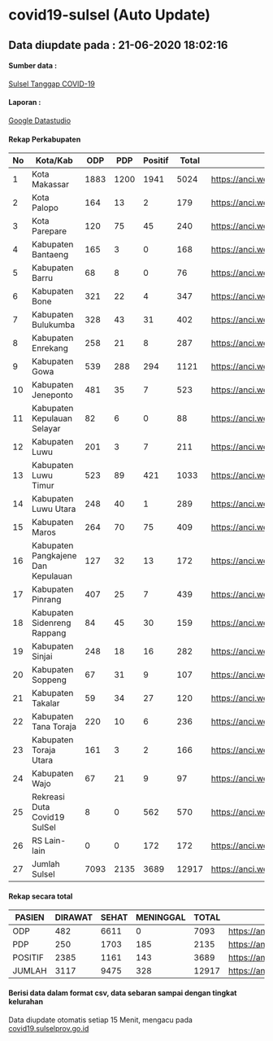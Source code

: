 
# covid19-sulsel (Auto Update)

## Data diupdate pada : 21-06-2020 18:02:16

#### Sumber data :
[Sulsel Tanggap COVID-19](https://covid19.sulselprov.go.id)

#### Laporan :
[Google Datastudio](https://datastudio.google.com/s/jythWGc1j4w)

#### Rekap Perkabupaten 
|No|Kota/Kab|ODP|PDP|Positif|Total|Link|
| --- | --- | --- | --- | --- | --- | --- |
|1|Kota Makassar|1883|1200|1941|5024|https://anci.web.id/cor/kota_makassar|
|2|Kota Palopo|164|13|2|179|https://anci.web.id/cor/kota_palopo|
|3|Kota Parepare|120|75|45|240|https://anci.web.id/cor/kota_parepare|
|4|Kabupaten Bantaeng|165|3|0|168|https://anci.web.id/cor/kabupaten_bantaeng|
|5|Kabupaten Barru|68|8|0|76|https://anci.web.id/cor/kabupaten_barru|
|6|Kabupaten Bone|321|22|4|347|https://anci.web.id/cor/kabupaten_bone|
|7|Kabupaten Bulukumba|328|43|31|402|https://anci.web.id/cor/kabupaten_bulukumba|
|8|Kabupaten Enrekang|258|21|8|287|https://anci.web.id/cor/kabupaten_enrekang|
|9|Kabupaten Gowa|539|288|294|1121|https://anci.web.id/cor/kabupaten_gowa|
|10|Kabupaten Jeneponto|481|35|7|523|https://anci.web.id/cor/kabupaten_jeneponto|
|11|Kabupaten Kepulauan Selayar|82|6|0|88|https://anci.web.id/cor/kabupaten_kepulauan_selayar|
|12|Kabupaten Luwu|201|3|7|211|https://anci.web.id/cor/kabupaten_luwu|
|13|Kabupaten Luwu Timur|523|89|421|1033|https://anci.web.id/cor/kabupaten_luwu_timur|
|14|Kabupaten Luwu Utara|248|40|1|289|https://anci.web.id/cor/kabupaten_luwu_utara|
|15|Kabupaten Maros|264|70|75|409|https://anci.web.id/cor/kabupaten_maros|
|16|Kabupaten Pangkajene Dan Kepulauan|127|32|13|172|https://anci.web.id/cor/kabupaten_pangkajene_dan_kepulauan|
|17|Kabupaten Pinrang|407|25|7|439|https://anci.web.id/cor/kabupaten_pinrang|
|18|Kabupaten Sidenreng Rappang|84|45|30|159|https://anci.web.id/cor/kabupaten_sidenreng_rappang|
|19|Kabupaten Sinjai|248|18|16|282|https://anci.web.id/cor/kabupaten_sinjai|
|20|Kabupaten Soppeng|67|31|9|107|https://anci.web.id/cor/kabupaten_soppeng|
|21|Kabupaten Takalar|59|34|27|120|https://anci.web.id/cor/kabupaten_takalar|
|22|Kabupaten Tana Toraja|220|10|6|236|https://anci.web.id/cor/kabupaten_tana_toraja|
|23|Kabupaten Toraja Utara|161|3|2|166|https://anci.web.id/cor/kabupaten_toraja_utara|
|24|Kabupaten Wajo|67|21|9|97|https://anci.web.id/cor/kabupaten_wajo|
|25|Rekreasi Duta Covid19 SulSel|8|0|562|570|https://anci.web.id/cor/rekreasi_duta_covid19_sulsel|
|26|RS Lain-lain|0|0|172|172|https://anci.web.id/cor/rs_lain-lain|
|27|Jumlah Sulsel|7093|2135|3689|12917|https://anci.web.id/cor/jumlah_sulsel|

#### Rekap secara total

| PASIEN | DIRAWAT | SEHAT | MENINGGAL | TOTAL | LINK |
| ---- | -------- | ---- | ---- |  ---- | ---- |
| ODP | 482 | 6611 | 0 | 7093 | https://anci.web.id/cor/odp_detail.html |
| PDP | 250 | 1703 | 185 | 2135 | https://anci.web.id/cor/pdp_detail.html |
| POSITIF | 2385 | 1161 | 143 | 3689 | https://anci.web.id/cor/positif_detail.html |
| JUMLAH | 3117 | 9475 | 328 | 12917 | https://anci.web.id/cor/jumlah_sulsel/ |

 
#### Berisi data dalam format csv, data sebaran sampai dengan tingkat kelurahan

Data diupdate otomatis setiap 15 Menit, mengacu pada [covid19.sulselprov.go.id](https://covid19.sulselprov.go.id)

